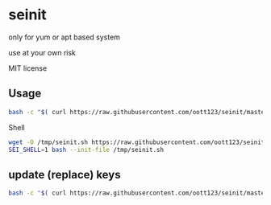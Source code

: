 # seinit

only for yum or apt based system

use at your own risk

MIT license

## Usage

```bash
bash -c "$( curl https://raw.githubusercontent.com/oott123/seinit/master/seinit.sh)"
```

Shell

```bash
wget -O /tmp/seinit.sh https://raw.githubusercontent.com/oott123/seinit/master/seinit.sh
SEI_SHELL=1 bash --init-file /tmp/seinit.sh
```

## update (replace) keys

```bash
bash -c "$( curl https://raw.githubusercontent.com/oott123/seinit/master/update-keys.sh)"
```